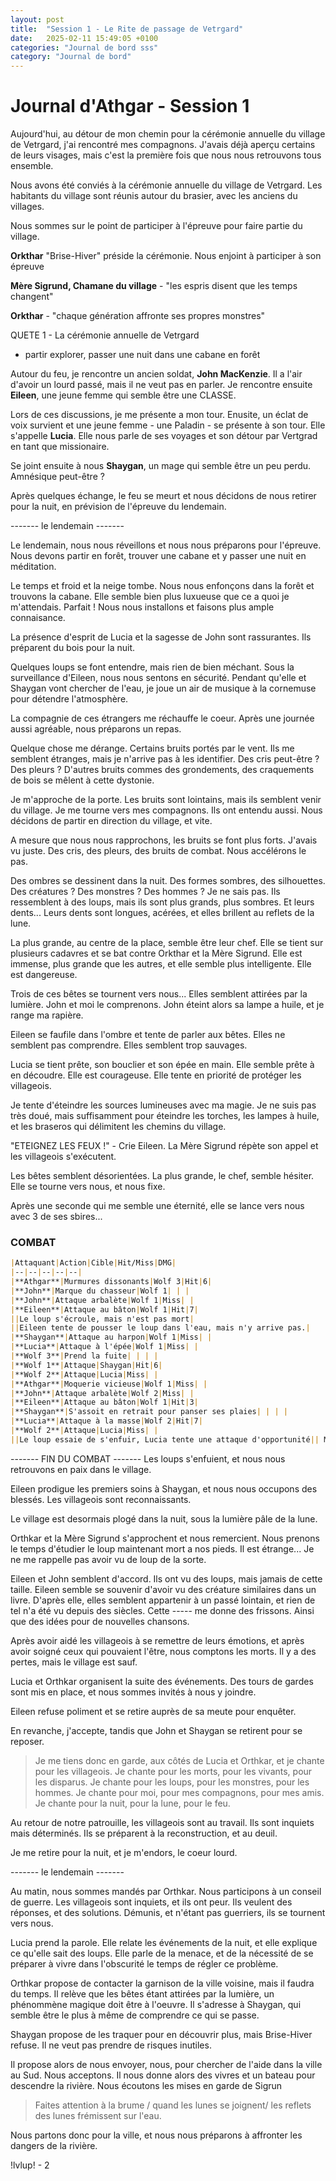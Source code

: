 ```yaml
---
layout: post
title:  "Session 1 - Le Rite de passage de Vetrgard"
date:   2025-02-11 15:49:05 +0100
categories: "Journal de bord sss"
category: "Journal de bord"
---
```


# Journal d'Athgar - Session 1

Aujourd'hui, au détour de mon chemin pour la cérémonie annuelle du village de Vetrgard, j'ai rencontré mes compagnons.
J'avais déjà aperçu certains de leurs visages, mais c'est la première fois que nous nous retrouvons tous ensemble.

Nous avons été conviés à la cérémonie annuelle du village de Vetrgard. Les habitants du village sont réunis autour du brasier, avec les anciens du villages.

Nous sommes sur le point de participer à l'épreuve pour faire partie du village.

**Orkthar** "Brise-Hiver" préside la cérémonie. Nous enjoint à participer à son épreuve

**Mère Sigrund, Chamane du village** - "les espris disent que les temps changent"

**Orkthar** - "chaque génération affronte ses propres monstres"

QUETE 1 - La cérémonie annuelle de Vetrgard
- partir explorer, passer une nuit dans une cabane en forêt

Autour du feu, je rencontre un ancien soldat, **John MacKenzie**. Il a l'air d'avoir un lourd passé, mais il ne veut pas en parler.
Je rencontre ensuite **Eileen**, une jeune femme qui semble être une CLASSE.

Lors de ces discussions, je me présente a mon tour. Enusite, un éclat de voix survient et une jeune femme - une Paladin - se présente à son tour. Elle s'appelle **Lucia**. Elle nous parle de ses voyages et son détour par Vertgrad en tant que missionaire.

Se joint ensuite à nous **Shaygan**, un mage qui semble être un peu perdu. Amnésique peut-être ?

Après quelques échange, le feu se meurt et nous décidons de nous retirer pour la nuit, en prévision de l'épreuve du lendemain.

------- le lendemain -------

Le lendemain, nous nous réveillons et nous nous préparons pour l'épreuve. Nous devons partir en forêt, trouver une cabane et y passer une nuit en méditation.

Le temps et froid et la neige tombe. Nous nous enfonçons dans la forêt et trouvons la cabane. Elle semble bien plus luxueuse que ce a quoi je m'attendais. Parfait ! Nous nous installons et faisons plus ample connaisance.

La présence d'esprit de Lucia et la sagesse de John sont rassurantes. Ils préparent du bois pour la nuit.

Quelques loups se font entendre, mais rien de bien méchant. Sous la surveillance d'Eileen, nous nous sentons en sécurité.
Pendant qu'elle et Shaygan vont chercher de l'eau, je joue un air de musique à la cornemuse pour détendre l'atmosphère.

La compagnie de ces étrangers me réchauffe le coeur. Après une journée aussi agréable, nous préparons un repas.

Quelque chose me dérange. Certains bruits portés par le vent. Ils me semblent étranges, mais je n'arrive pas à les identifier.
Des cris peut-être ? Des pleurs ? D'autres bruits commes des grondements, des craquements de bois se mêlent à cette dystonie.

Je m'approche de la porte. Les bruits sont lointains, mais ils semblent venir du village. Je me tourne vers mes compagnons. Ils ont entendu aussi. Nous décidons de partir en direction du village, et vite.

A mesure que nous nous rapprochons, les bruits se font plus forts. J'avais vu juste. Des cris, des pleurs, des bruits de combat. Nous accélérons le pas.

Des ombres se dessinent dans la nuit. Des formes sombres, des silhouettes. Des créatures ? Des monstres ? Des hommes ? Je ne sais pas. Ils ressemblent à des loups, mais ils sont plus grands, plus sombres. Et leurs dents... Leurs dents sont longues, acérées, et elles brillent au reflets de la lune.

La plus grande, au centre de la place, semble être leur chef. Elle se tient sur plusieurs cadavres et se bat contre Orkthar et la Mère Sigrund. Elle est immense, plus grande que les autres, et elle semble plus intelligente. Elle est dangereuse.

Trois de ces bêtes se tournent vers nous... Elles semblent attirées par la lumière. John et moi le comprenons.
John éteint alors sa lampe a huile, et je range ma rapière.

Eileen se faufile dans l'ombre et tente de parler aux bêtes.
Elles ne semblent pas comprendre. Elles semblent trop sauvages.

Lucia se tient prête, son bouclier et son épée en main. Elle semble prête à en découdre. Elle est courageuse.
Elle tente en priorité de protéger les villageois.

Je tente d'éteindre les sources lumineuses avec ma magie. Je ne suis pas très doué, mais suffisamment pour éteindre les torches, les lampes à huile, et les braseros qui délimitent les chemins du village.

"ETEIGNEZ LES FEUX !" - Crie Eileen. La Mère Sigrund répète son appel et les villageois s'exécutent.

Les bêtes semblent désorientées. La plus grande, le chef, semble hésiter. Elle se tourne vers nous, et nous fixe.

Après une seconde qui me semble une éternité, elle se lance vers nous avec 3 de ses sbires...

### COMBAT
```markdown
|Attaquant|Action|Cible|Hit/Miss|DMG|
|--|--|--|--|--|
|**Athgar**|Murmures dissonants|Wolf 3|Hit|6|
|**John**|Marque du chasseur|Wolf 1| | |
|**John**|Attaque arbalète|Wolf 1|Miss| |
|**Eileen**|Attaque au bâton|Wolf 1|Hit|7|
||Le loup s'écroule, mais n'est pas mort|
||Eileen tente de pousser le loup dans l'eau, mais n'y arrive pas.|
|**Shaygan**|Attaque au harpon|Wolf 1|Miss| |
|**Lucia**|Attaque à l'épée|Wolf 1|Miss| |
|**Wolf 3**|Prend la fuite| | | |
|**Wolf 1**|Attaque|Shaygan|Hit|6|
|**Wolf 2**|Attaque|Lucia|Miss| |
|**Athgar**|Moquerie vicieuse|Wolf 1|Miss| |
|**John**|Attaque arbalète|Wolf 2|Miss| |
|**Eileen**|Attaque au bâton|Wolf 1|Hit|3|
|**Shaygan**|S'assoit en retrait pour panser ses plaies| | | |
|**Lucia**|Attaque à la masse|Wolf 2|Hit|7|
|**Wolf 2**|Attaque|Lucia|Miss| |
||Le loup essaie de s'enfuir, Lucia tente une attaque d'opportunité|| MISS|
```

------- FIN DU COMBAT -------
Les loups s'enfuient, et nous nous retrouvons en paix dans le village.

Eileen prodigue les premiers soins à Shaygan, et nous nous occupons des blessés. Les villageois sont reconnaissants.

Le village est desormais plogé dans la nuit, sous la lumière pâle de la lune.

Orthkar et la Mère Sigrund s'approchent et nous remercient. Nous prenons le temps d'étudier le loup maintenant mort a nos pieds. Il est étrange... Je ne me rappelle pas avoir vu de loup de la sorte.

Eileen et John semblent d'accord. Ils ont vu des loups, mais jamais de cette taille. Eileen semble se souvenir d'avoir vu des créature similaires dans un livre. D'après elle, elles semblent appartenir à un passé lointain, et rien de tel n'a été vu depuis des siècles.
Cette ----- me donne des frissons. Ainsi que des idées pour de nouvelles chansons.

Après avoir aidé les villageois à se remettre de leurs émotions, et après avoir soigné ceux qui pouvaient l'être, nous comptons les morts. Il y a des pertes, mais le village est sauf.

Lucia et Orthkar organisent la suite des événements. Des tours de gardes sont mis en place, et nous sommes invités à nous y joindre.

Eileen refuse poliment et se retire auprès de sa meute pour enquêter.

En revanche, j'accepte, tandis que John et Shaygan se retirent pour se reposer.

> Je me tiens donc en garde, aux côtés de Lucia et Orthkar, et je chante pour les villageois. Je chante pour les morts, pour les vivants, pour les disparus. Je chante pour les loups, pour les monstres, pour les hommes.
> Je chante pour moi, pour mes compagnons, pour mes amis.
> Je chante pour la nuit, pour la lune, pour le feu.

Au retour de notre patrouille, les villageois sont au travail.
Ils sont inquiets mais déterminés. Ils se préparent à la reconstruction, et au deuil.

Je me retire pour la nuit, et je m'endors, le coeur lourd.

------- le lendemain -------

Au matin, nous sommes mandés par Orthkar. Nous participons à un conseil de guerre. Les villageois sont inquiets, et ils ont peur. Ils veulent des réponses, et des solutions.
Démunis, et n'étant pas guerriers, ils se tournent vers nous.

Lucia prend la parole. Elle relate les événements de la nuit, et elle explique ce qu'elle sait des loups. Elle parle de la menace, et de la nécessité de se préparer à vivre dans l'obscurité le temps de régler ce problème.

Orthkar propose de contacter la garnison de la ville voisine, mais il faudra du temps. Il relève que les bêtes étant attirées par la lumière, un phénommène magique doit être à l'oeuvre.
Il s'adresse à Shaygan, qui semble être le plus à même de comprendre ce qui se passe.

Shaygan propose de les traquer pour en découvrir plus, mais Brise-Hiver refuse. Il ne veut pas prendre de risques inutiles.

Il propose alors de nous envoyer, nous, pour chercher de l'aide dans la ville au Sud. Nous acceptons.
Il nous donne alors des vivres et un bateau pour descendre la rivière.
Nous écoutons les mises en garde de Sigrun
> Faites attention à la brume / quand les lunes se joignent/ les reflets des lunes frémissent sur l'eau.

Nous partons donc pour la ville, et nous nous préparons à affronter les dangers de la rivière.

!lvlup! - 2